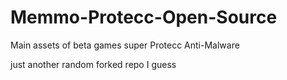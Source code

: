 # Memmo-Protecc-Open-Source
Main assets of beta games super Protecc Anti-Malware


just another random forked repo I guess
